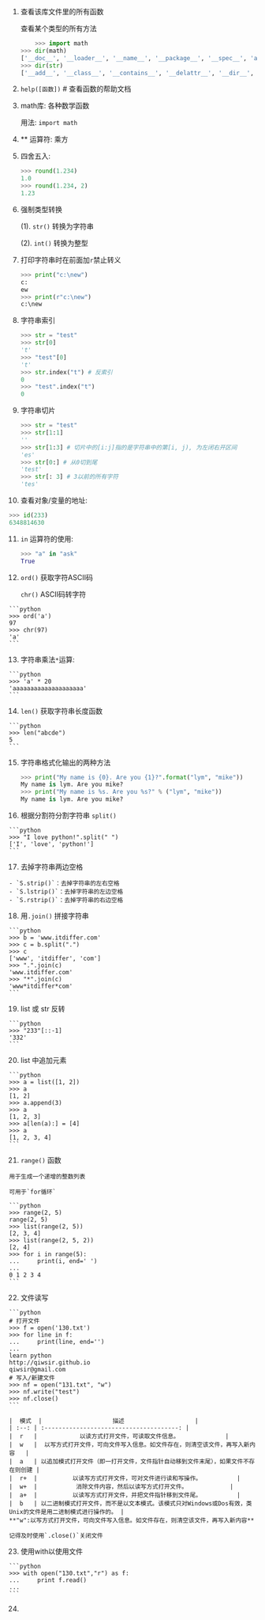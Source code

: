 

1. 查看该库文件里的所有函数

    查看某个类型的所有方法

   ```python
	   >>> import math
   >>> dir(math)
   ['__doc__', '__loader__', '__name__', '__package__', '__spec__', 'acos', 'acosh', 'asin', 'asinh', 'atan', 'atan2', 'atanh', 'ceil', 'copysign', 'cos', 'cosh', 'degrees', 'e', 'erf', 'erfc', 'exp', 'expm1', 'fabs', 'factorial', 'floor', 'fmod', 'frexp', 'fsum', 'gamma', 'gcd', 'hypot', 'inf', 'isclose', 'isfinite', 'isinf', 'isnan', 'ldexp', 'lgamma', 'log', 'log10', 'log1p', 'log2', 'modf', 'nan', 'pi', 'pow', 'radians', 'sin', 'sinh', 'sqrt', 'tan', 'tanh', 'trunc']
   >>> dir(str)
   ['__add__', '__class__', '__contains__', '__delattr__', '__dir__', '__doc__', '__eq__', '__format__', '__ge__', '__getattribute__', '__getitem__', '__getnewargs__', '__gt__', '__hash__', '__init__', '__iter__', '__le__', '__len__', '__lt__', '__mod__', '__mul__', '__ne__', '__new__', '__reduce__', '__reduce_ex__', '__repr__', '__rmod__', '__rmul__', '__setattr__', '__sizeof__', '__str__', '__subclasshook__', 'capitalize', 'casefold', 'center', 'count', 'encode', 'endswith', 'expandtabs', 'find', 'format', 'format_map', 'index', 'isalnum', 'isalpha', 'isdecimal', 'isdigit', 'isidentifier', 'islower', 'isnumeric', 'isprintable', 'isspace', 'istitle', 'isupper', 'join', 'ljust', 'lower', 'lstrip', 'maketrans', 'partition', 'replace', 'rfind', 'rindex', 'rjust', 'rpartition', 'rsplit', 'rstrip', 'split', 'splitlines', 'startswith', 'strip', 'swapcase', 'title', 'translate', 'upper', 'zfill']
   ```

2. `help([函数])`  # 查看函数的帮助文档

3. math库: 各种数学函数

   用法: `import math`

4. ** 运算符: 乘方

5. 四舍五入: 

   ```python
   >>> round(1.234)
   1.0
   >>> round(1.234, 2)
   1.23
   ```

6. 强制类型转换

   (1).  `str()` 转换为字符串

   (2).  `int()` 转换为整型

7. 打印字符串时在前面加`r`禁止转义

   ```python
   >>> print("c:\new")
   c:
   ew
   >>> print(r"c:\new")
   c:\new
   ```

8. 字符串索引

   ```python
   >>> str = "test"
   >>> str[0]
   't'
   >>> "test"[0]
   't'
   >>> str.index("t") # 反索引
   0
   >>> "test".index("t")
   0
   ```

9. 字符串切片

   ```python
   >>> str = "test"
   >>> str[1:1]
   ''
   >>> str[1:3] # 切片中的[i:j]指的是字符串中的第[i, j), 为左闭右开区间
   'es'
   >>> str[0:] # 从0切到尾
   'test'
   >>> str[: 3] # 3以前的所有字符
   'tes'
   ```

10. 查看对象/变量的地址:

  ```python
  >>> id(233)
  6348814630
  ```

11. `in` 运算符的使用:

    ```python
    >>> "a" in "ask"
    True
    ```

12.  `ord()` 获取字符ASCII码

     `chr()` ASCII码转字符

    ​```python
    >>> ord('a')
    97
    >>> chr(97)
    'a'
    ​```

13.  字符串乘法`*`运算:

    ```python
    >>> 'a' * 20
    'aaaaaaaaaaaaaaaaaaaa'
    ```

14.  `len()` 获取字符串长度函数

    ```python
    >>> len("abcde")
    5
    ```

15. 字符串格式化输出的两种方法

    ```python
    >>> print("My name is {0}. Are you {1}?".format("lym", "mike"))
    My name is lym. Are you mike?
    >>> print("My name is %s. Are you %s?" % ("lym", "mike"))
    My name is lym. Are you mike?
    ```

16.   根据分割符分割字符串 `split()`

    ```python
    >>> "I love python!".split(" ")
    ['I', 'love', 'python!']
    ```

17.   去掉字符串两边空格

    - `S.strip()`：去掉字符串的左右空格
    - `S.lstrip()`：去掉字符串的左边空格
    - `S.rstrip()`：去掉字符串的右边空格

18.   用`.join()` 拼接字符串

    ```python
    >>> b = 'www.itdiffer.com'
    >>> c = b.split(".")
    >>> c 
    ['www', 'itdiffer', 'com']
    >>> ".".join(c)
    'www.itdiffer.com'
    >>> "*".join(c)
    'www*itdiffer*com'
    ```

19.   list 或 str 反转

    ```python
    >>> "233"[::-1]
    '332'
    ```

20.  list 中追加元素

    ```python
    >>> a = list([1, 2])
    >>> a
    [1, 2]
    >>> a.append(3)
    >>> a
    [1, 2, 3]
    >>> a[len(a):] = [4]
    >>> a
    [1, 2, 3, 4]
    ```

21.  `range()` 函数

    用于生成一个递增的整数列表

    可用于`for循环`

    ```python
    >>> range(2, 5)
    range(2, 5)
    >>> list(range(2, 5))
    [2, 3, 4]
    >>> list(range(2, 5, 2))
    [2, 4]
    >>> for i in range(5):
    ...     print(i, end=' ')
    ... 
    0 1 2 3 4
    ```

22.   文件读写

    ```python
    # 打开文件
    >>> f = open('130.txt')
    >>> for line in f:
    ...     print(line, end='')
    ... 
    learn python
    http://qiwsir.github.io
    qiwsir@gmail.com
    # 写入/新建文件
    >>> nf = open("131.txt", "w")
    >>> nf.write("test")
    >>> nf.close()
    ```

    |  模式  |                    描述                    |
    | :--: | :--------------------------------------: |
    |  r   |            以读方式打开文件，可读取文件信息。             |
    |  w   |  以写方式打开文件，可向文件写入信息。如文件存在，则清空该文件，再写入新内容   |
    |  a   | 以追加模式打开文件（即一打开文件，文件指针自动移到文件末尾），如果文件不存在则创建 |
    |  r+  |          以读写方式打开文件，可对文件进行读和写操作。          |
    |  w+  |           消除文件内容，然后以读写方式打开文件。            |
    |  a+  |          以读写方式打开文件，并把文件指针移到文件尾。          |
    |  b   | 以二进制模式打开文件，而不是以文本模式。该模式只对Windows或Dos有效，类Unix的文件是用二进制模式进行操作的。 |
    **"w":以写方式打开文件，可向文件写入信息。如文件存在，则清空该文件，再写入新内容**

    记得及时使用`.close()`关闭文件

23.   使用with以使用文件

    ```python
    >>> with open("130.txt","r") as f:
    ...     print f.read()
    ... 
    ```

24.  ​
